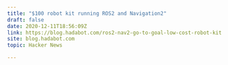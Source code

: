 ```yaml
---
title: "$100 robot kit running ROS2 and Navigation2"
draft: false
date: 2020-12-11T18:56:09Z
link: https://blog.hadabot.com/ros2-nav2-go-to-goal-low-cost-robot-kit.html?utm_medium=RSS&utm_source=hune
site: blog.hadabot.com
topic: Hacker News  

---
```


